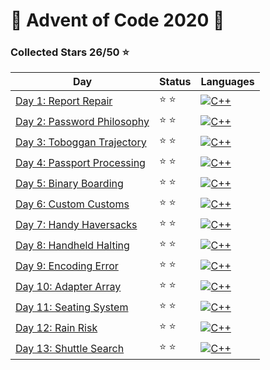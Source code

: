 # 🎄 Advent of Code 2020 🎄

### Collected Stars 26/50 ⭐

| Day                                                          | Status | Languages                                                                    |
|--------------------------------------------------------------|--------|------------------------------------------------------------------------------|
| [Day 1: Report Repair](day_01/report_repair.cpp)             | ⭐ ⭐    | [![C++](https://skillicons.dev/icons?i=cpp)](day_01/report_repair.cpp)       |
| [Day 2: Password Philosophy](day_02/password_philosophy.cpp) | ⭐ ⭐    | [![C++](https://skillicons.dev/icons?i=cpp)](day_02/password_philosophy.cpp) |
| [Day 3: Toboggan Trajectory](day_03/toboggan_trajectory.cpp) | ⭐ ⭐    | [![C++](https://skillicons.dev/icons?i=cpp)](day_03/toboggan_trajectory.cpp) |
| [Day 4: Passport Processing](day_04/passport_processing.cpp) | ⭐ ⭐    | [![C++](https://skillicons.dev/icons?i=cpp)](day_04/passport_processing.cpp) |
| [Day 5: Binary Boarding](day_05/binary_boarding.cpp)         | ⭐ ⭐    | [![C++](https://skillicons.dev/icons?i=cpp)](day_05/binary_boarding.cpp)     |
| [Day 6: Custom Customs](day_06/custom_customs.cpp)           | ⭐ ⭐    | [![C++](https://skillicons.dev/icons?i=cpp)](day_06/custom_customs.cpp)      |
| [Day 7: Handy Haversacks](day_07/handy_haversacks.cpp)       | ⭐ ⭐    | [![C++](https://skillicons.dev/icons?i=cpp)](day_07/handy_haversacks.cpp)    |
| [Day 8: Handheld Halting](day_08/handheld_halting.cpp)       | ⭐ ⭐    | [![C++](https://skillicons.dev/icons?i=cpp)](day_08/handheld_halting.cpp)    |
| [Day 9: Encoding Error](day_09/encoding_error.cpp)           | ⭐ ⭐    | [![C++](https://skillicons.dev/icons?i=cpp)](day_09/encoding_error.cpp)      |
| [Day 10: Adapter Array](day_10/adapter_array.cpp)            | ⭐ ⭐    | [![C++](https://skillicons.dev/icons?i=cpp)](day_10/adapter_array.cpp)       |
| [Day 11: Seating System](day_11/seating_system.cpp)          | ⭐ ⭐    | [![C++](https://skillicons.dev/icons?i=cpp)](day_11/seating_system.cpp)      |
| [Day 12: Rain Risk](day_12/rain_risk.cpp)                    | ⭐ ⭐    | [![C++](https://skillicons.dev/icons?i=cpp)](day_12/rain_risk.cpp)           |
| [Day 13: Shuttle Search](day_13/shuttle_search.cpp)          | ⭐ ⭐    | [![C++](https://skillicons.dev/icons?i=cpp)](day_13/shuttle_search.cpp)      |
